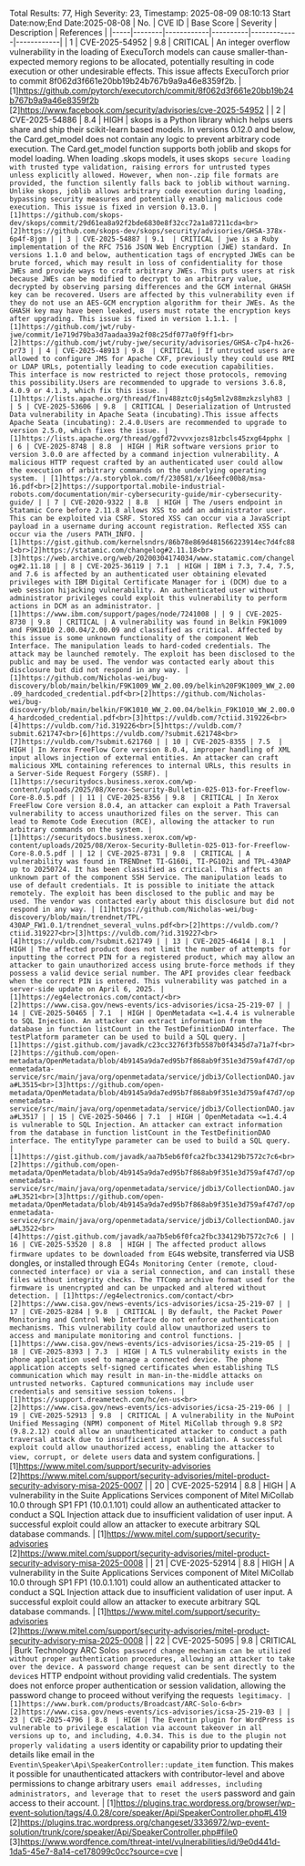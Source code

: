 Total Results: 77, High Severity: 23, Timestamp: 2025-08-09 08:10:13
Start Date:now;End Date:2025-08-08
| No. | CVE ID | Base Score | Severity | Description | References |
|-----|--------|------------|----------|-------------|------------|
| 1 | CVE-2025-54952 | 9.8  | CRITICAL | An integer overflow vulnerability in the loading of ExecuTorch models can cause smaller-than-expected memory regions to be allocated, potentially resulting in code execution or other undesirable effects. This issue affects ExecuTorch prior to commit 8f062d3f661e20bb19b24b767b9a9a46e8359f2b. | [1]https://github.com/pytorch/executorch/commit/8f062d3f661e20bb19b24b767b9a9a46e8359f2b<br>[2]https://www.facebook.com/security/advisories/cve-2025-54952 |
| 2 | CVE-2025-54886 | 8.4  | HIGH | skops is a Python library which helps users share and ship their scikit-learn based models. In versions 0.12.0 and below, the Card.get_model does not contain any logic to prevent arbitrary code execution. The Card.get_model function supports both joblib and skops for model loading. When loading .skops models, it uses skops` secure loading with trusted type validation, raising errors for untrusted types unless explicitly allowed. However, when non-.zip file formats are provided, the function silently falls back to joblib without warning. Unlike skops, joblib allows arbitrary code execution during loading, bypassing security measures and potentially enabling malicious code execution. This issue is fixed in version 0.13.0. | [1]https://github.com/skops-dev/skops/commit/29d61ea8a92f2bde6830e8f32cc72a1a87211cda<br>[2]https://github.com/skops-dev/skops/security/advisories/GHSA-378x-6p4f-8jgm |
| 3 | CVE-2025-54887 | 9.1  | CRITICAL | jwe is a Ruby implementation of the RFC 7516 JSON Web Encryption (JWE) standard. In versions 1.1.0 and below, authentication tags of encrypted JWEs can be brute forced, which may result in loss of confidentiality for those JWEs and provide ways to craft arbitrary JWEs. This puts users at risk because JWEs can be modified to decrypt to an arbitrary value, decrypted by observing parsing differences and the GCM internal GHASH key can be recovered. Users are affected by this vulnerability even if they do not use an AES-GCM encryption algorithm for their JWEs. As the GHASH key may have been leaked, users must rotate the encryption keys after upgrading. This issue is fixed in version 1.1.1. | [1]https://github.com/jwt/ruby-jwe/commit/1e719d79ba3d7aadaa39a2f08c25df077a0f9ff1<br>[2]https://github.com/jwt/ruby-jwe/security/advisories/GHSA-c7p4-hx26-pr73 |
| 4 | CVE-2025-48913 | 9.8  | CRITICAL | If untrusted users are allowed to configure JMS for Apache CXF, previously they could use RMI or LDAP URLs, potentially leading to code execution capabilities.  This interface is now restricted to reject those protocols, removing this possibility.Users are recommended to upgrade to versions 3.6.8, 4.0.9 or 4.1.3, which fix this issue. | [1]https://lists.apache.org/thread/f1nv488ztc0js4g5ml2v88mzkzslyh83 |
| 5 | CVE-2025-53606 | 9.8  | CRITICAL | Deserialization of Untrusted Data vulnerability in Apache Seata (incubating).This issue affects Apache Seata (incubating): 2.4.0.Users are recommended to upgrade to version 2.5.0, which fixes the issue. | [1]https://lists.apache.org/thread/ggfd72vvvxjozs81zbcls45zxg64pphx |
| 6 | CVE-2025-8748 | 8.8  | HIGH | MiR software versions prior to version 3.0.0 are affected by a command injection vulnerability. A malicious HTTP request crafted by an authenticated user could allow the execution of arbitrary commands on the underlying operating system. | [1]https://a.storyblok.com/f/230581/x/16eefc00b8/msa-16.pdf<br>[2]https://supportportal.mobile-industrial-robots.com/documentation/mir-cybersecurity-guide/mir-cybersecurity-guide/ |
| 7 | CVE-2020-9322 | 8.8  | HIGH | The /users endpoint in Statamic Core before 2.11.8 allows XSS to add an administrator user. This can be exploited via CSRF. Stored XSS can occur via a JavaScript payload in a username during account registration. Reflected XSS can occur via the /users PATH_INFO. | [1]https://gist.github.com/kernelsndrs/86b78e869d481566223914ec7d4fc881<br>[2]https://statamic.com/changelog#2.11.18<br>[3]https://web.archive.org/web/20200304174034/www.statamic.com/changelog#2.11.18 |
| 8 | CVE-2025-36119 | 7.1  | HIGH | IBM i 7.3, 7.4, 7.5, and 7.6 is affected by an authenticated user obtaining elevated privileges with IBM Digital Certificate Manager for i (DCM) due to a web session hijacking vulnerability. An authenticated user without administrator privileges could exploit this vulnerability to perform actions in DCM as an administrator. | [1]https://www.ibm.com/support/pages/node/7241008 |
| 9 | CVE-2025-8730 | 9.8  | CRITICAL | A vulnerability was found in Belkin F9K1009 and F9K1010 2.00.04/2.00.09 and classified as critical. Affected by this issue is some unknown functionality of the component Web Interface. The manipulation leads to hard-coded credentials. The attack may be launched remotely. The exploit has been disclosed to the public and may be used. The vendor was contacted early about this disclosure but did not respond in any way. | [1]https://github.com/Nicholas-wei/bug-discovery/blob/main/belkin/F9K1009_WW_2.00.09/belkin%20F9K1009_WW_2.00.09_hardcoded_credential.pdf<br>[2]https://github.com/Nicholas-wei/bug-discovery/blob/main/belkin/F9K1010_WW_2.00.04/belkin_F9K1010_WW_2.00.04_hardcoded_credential.pdf<br>[3]https://vuldb.com/?ctiid.319226<br>[4]https://vuldb.com/?id.319226<br>[5]https://vuldb.com/?submit.621747<br>[6]https://vuldb.com/?submit.621748<br>[7]https://vuldb.com/?submit.621760 |
| 10 | CVE-2025-8355 | 7.5  | HIGH | In Xerox FreeFlow Core version 8.0.4, improper handling of XML input allows injection of external entities. An attacker can craft malicious XML containing references to internal URLs, this results in a Server-Side Request Forgery (SSRF). | [1]https://securitydocs.business.xerox.com/wp-content/uploads/2025/08/Xerox-Security-Bulletin-025-013-for-Freeflow-Core-8.0.5.pdf |
| 11 | CVE-2025-8356 | 9.8  | CRITICAL | In Xerox FreeFlow Core version 8.0.4, an attacker can exploit a Path Traversal vulnerability to access unauthorized files on the server. This can lead to Remote Code Execution (RCE), allowing the attacker to run arbitrary commands on the system. | [1]https://securitydocs.business.xerox.com/wp-content/uploads/2025/08/Xerox-Security-Bulletin-025-013-for-Freeflow-Core-8.0.5.pdf |
| 12 | CVE-2025-8731 | 9.8  | CRITICAL | A vulnerability was found in TRENDnet TI-G160i, TI-PG102i and TPL-430AP up to 20250724. It has been classified as critical. This affects an unknown part of the component SSH Service. The manipulation leads to use of default credentials. It is possible to initiate the attack remotely. The exploit has been disclosed to the public and may be used. The vendor was contacted early about this disclosure but did not respond in any way. | [1]https://github.com/Nicholas-wei/bug-discovery/blob/main/trendnet/TPL-430AP_FW1.0.1/trendnet_several_vulns.pdf<br>[2]https://vuldb.com/?ctiid.319227<br>[3]https://vuldb.com/?id.319227<br>[4]https://vuldb.com/?submit.621749 |
| 13 | CVE-2025-46414 | 8.1  | HIGH | The affected product does not limit the number of attempts for inputting the correct PIN for a registered product, which may allow an attacker to gain unauthorized access using brute-force methods if they possess a valid device serial number. The API provides clear feedback when the correct PIN is entered. This vulnerability was patched in a server-side update on April 6, 2025. | [1]https://eg4electronics.com/contact/<br>[2]https://www.cisa.gov/news-events/ics-advisories/icsa-25-219-07 |
| 14 | CVE-2025-50465 | 7.1  | HIGH | OpenMetadata <=1.4.4 is vulnerable to SQL Injection. An attacker can extract information from the database in function listCount in the TestDefinitionDAO interface. The testPlatform parameter can be used to build a SQL query. | [1]https://gist.github.com/javadk/c23cc3276f3fb5587b0f4345d7a71a7f<br>[2]https://github.com/open-metadata/OpenMetadata/blob/4b9145a9da7ed95b7f868ab9f351e3d759af47d7/openmetadata-service/src/main/java/org/openmetadata/service/jdbi3/CollectionDAO.java#L3515<br>[3]https://github.com/open-metadata/OpenMetadata/blob/4b9145a9da7ed95b7f868ab9f351e3d759af47d7/openmetadata-service/src/main/java/org/openmetadata/service/jdbi3/CollectionDAO.java#L3517 |
| 15 | CVE-2025-50466 | 7.1  | HIGH | OpenMetadata <=1.4.4 is vulnerable to SQL Injection. An attacker can extract information from the database in function listCount in the TestDefinitionDAO interface. The entityType parameter can be used to build a SQL query. | [1]https://gist.github.com/javadk/aa7b5eb6f0fca2fbc334129b7572c7c6<br>[2]https://github.com/open-metadata/OpenMetadata/blob/4b9145a9da7ed95b7f868ab9f351e3d759af47d7/openmetadata-service/src/main/java/org/openmetadata/service/jdbi3/CollectionDAO.java#L3521<br>[3]https://github.com/open-metadata/OpenMetadata/blob/4b9145a9da7ed95b7f868ab9f351e3d759af47d7/openmetadata-service/src/main/java/org/openmetadata/service/jdbi3/CollectionDAO.java#L3522<br>[4]https://gist.github.com/javadk/aa7b5eb6f0fca2fbc334129b7572c7c6 |
| 16 | CVE-2025-53520 | 8.8  | HIGH | The affected product allows firmware updates to be downloaded from EG4`s website, transferred via USB dongles, or installed through EG4`s Monitoring Center (remote, cloud-connected interface) or via a serial connection, and can install these files without integrity checks. The TTComp archive format used for the firmware is unencrypted and can be unpacked and altered without detection. | [1]https://eg4electronics.com/contact/<br>[2]https://www.cisa.gov/news-events/ics-advisories/icsa-25-219-07 |
| 17 | CVE-2025-8284 | 9.8  | CRITICAL | By default, the Packet Power Monitoring and Control Web Interface do not enforce authentication mechanisms. This vulnerability could allow unauthorized users to access and manipulate monitoring and control functions. | [1]https://www.cisa.gov/news-events/ics-advisories/icsa-25-219-05 |
| 18 | CVE-2025-8393 | 7.3  | HIGH | A TLS vulnerability exists in the phone application used to manage a connected device. The phone application accepts self-signed certificates when establishing TLS communication which may result in man-in-the-middle attacks on untrusted networks. Captured communications may include user credentials and sensitive session tokens. | [1]https://support.dreametech.com/hc/en-us<br>[2]https://www.cisa.gov/news-events/ics-advisories/icsa-25-219-06 |
| 19 | CVE-2025-52913 | 9.8  | CRITICAL | A vulnerability in the NuPoint Unified Messaging (NPM) component of Mitel MiCollab through 9.8 SP2 (9.8.2.12) could allow an unauthenticated attacker to conduct a path traversal attack due to insufficient input validation. A successful exploit could allow unauthorized access, enabling the attacker to view, corrupt, or delete users` data and system configurations. | [1]https://www.mitel.com/support/security-advisories<br>[2]https://www.mitel.com/support/security-advisories/mitel-product-security-advisory-misa-2025-0007 |
| 20 | CVE-2025-52914 | 8.8  | HIGH | A vulnerability in the Suite Applications Services component of Mitel MiCollab 10.0 through SP1 FP1 (10.0.1.101) could allow an authenticated attacker to conduct a SQL Injection attack due to insufficient validation of user input. A successful exploit could allow an attacker to execute arbitrary SQL database commands. | [1]https://www.mitel.com/support/security-advisories<br>[2]https://www.mitel.com/support/security-advisories/mitel-product-security-advisory-misa-2025-0008 |
| 21 | CVE-2025-52914 | 8.8  | HIGH | A vulnerability in the Suite Applications Services component of Mitel MiCollab 10.0 through SP1 FP1 (10.0.1.101) could allow an authenticated attacker to conduct a SQL Injection attack due to insufficient validation of user input. A successful exploit could allow an attacker to execute arbitrary SQL database commands. | [1]https://www.mitel.com/support/security-advisories<br>[2]https://www.mitel.com/support/security-advisories/mitel-product-security-advisory-misa-2025-0008 |
| 22 | CVE-2025-5095 | 9.8  | CRITICAL | Burk Technology ARC Solo`s password change mechanism can be utilized without proper authentication procedures, allowing an attacker to take over the device. A password change request can be sent directly to the device`s HTTP endpoint without providing valid credentials. The system does not enforce proper authentication or session validation, allowing the password change to proceed without verifying the request`s legitimacy. | [1]https://www.burk.com/products/Broadcast/ARC-Solo-6<br>[2]https://www.cisa.gov/news-events/ics-advisories/icsa-25-219-03 |
| 23 | CVE-2025-4796 | 8.8  | HIGH | The Eventin plugin for WordPress is vulnerable to privilege escalation via account takeover in all versions up to, and including, 4.0.34. This is due to the plugin not properly validating a user`s identity or capability prior to updating their details like email in the `Eventin\Speaker\Api\SpeakerController::update_item` function. This makes it possible for unauthenticated attackers with contributor-level and above permissions to change arbitrary user`s email addresses, including administrators, and leverage that to reset the user`s password and gain access to their account. | [1]https://plugins.trac.wordpress.org/browser/wp-event-solution/tags/4.0.28/core/speaker/Api/SpeakerController.php#L419<br>[2]https://plugins.trac.wordpress.org/changeset/3336972/wp-event-solution/trunk/core/speaker/Api/SpeakerController.php#file0<br>[3]https://www.wordfence.com/threat-intel/vulnerabilities/id/9e0d441d-1da5-45e7-8a14-ce178099c0cc?source=cve |
